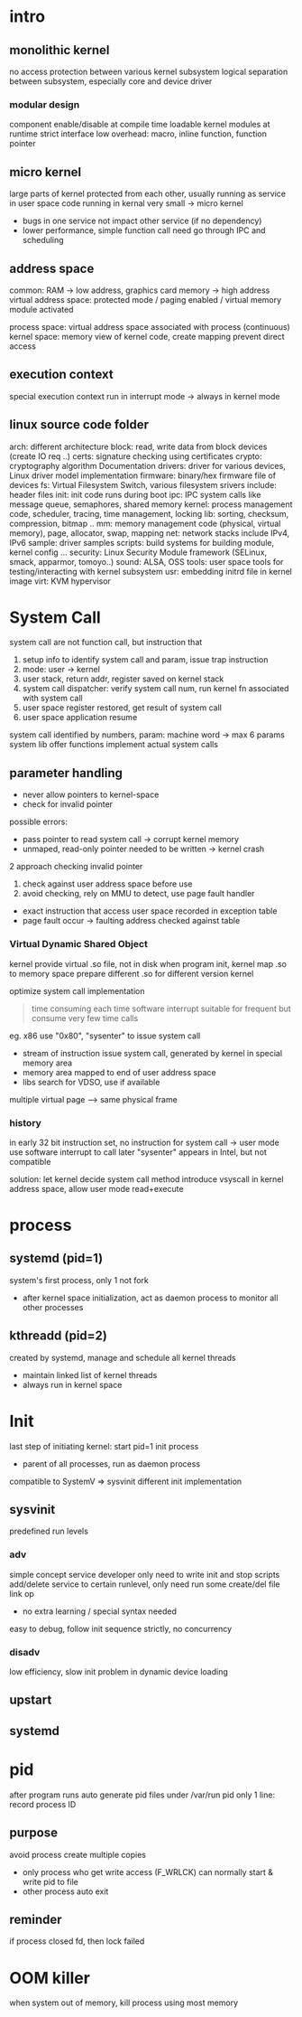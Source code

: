 # intro
## monolithic kernel 
no access protection between various kernel subsystem
logical separation between subsystem, especially core and device driver

### modular design
component enable/disable at compile time
loadable kernel modules at runtime
strict interface low overhead: macro, inline function, function pointer

## micro kernel
large parts of kernel protected from each other, usually running as service in user space
code running in kernal very small -> micro kernel
- bugs in one service not impact other service (if no dependency)
- lower performance, simple function call need go through IPC and scheduling

## address space
common: RAM -> low address, graphics card memory -> high address
virtual address space: protected mode / paging enabled / virtual memory module activated

process space: virtual address space associated with process (continuous)
kernel space: memory view of kernel code, create mapping prevent direct access

## execution context
special execution context run in interrupt mode
-> always in kernel mode

## linux source code folder
arch: different architecture
block: read, write data from block devices (create IO req ..)
certs: signature checking using certificates
crypto: cryptography algorithm
Documentation
drivers: driver for various devices, Linux driver model implementation
firmware: binary/hex firmware file of devices
fs: Virtual Filesystem Switch, various filesystem srivers
include: header files
init: init code runs during boot
ipc: IPC system calls like message queue, semaphores, shared memory
kernel: process management code, scheduler, tracing, time management, locking
lib: sorting, checksum, compression, bitmap ..
mm: memory management code (physical, virtual memory), page, allocator, swap, mapping
net: network stacks include IPv4, IPv6
sample: driver samples
scripts: build systems for building module, kernel config ...
security: Linux Security Module framework (SELinux, smack, apparmor, tomoyo..)
sound: ALSA, OSS
tools: user space tools for testing/interacting with kernel subsystem
usr: embedding initrd file in kernel image
virt: KVM hypervisor

# System Call
system call are not function call, but instruction that
1. setup info to identify system call and param, issue trap instruction
2. mode: user -> kernel
3. user stack, return addr, register saved on kernel stack
4. system call dispatcher: verify system call num, run kernel fn associated with system call
5. user space register restored, get result of system call
6. user space application resume

system call identified by numbers, param: machine word -> max 6 params
system lib offer functions implement actual system calls

## parameter handling
- never allow pointers to kernel-space
- check for invalid pointer

possible errors:
- pass pointer to read system call -> corrupt kernel memory
- unmaped, read-only pointer needed to be written -> kernel crash

2 approach checking invalid pointer
1. check against user address space before use
2. avoid checking, rely on MMU to detect, use page fault handler

- exact instruction that access user space recorded in exception table
- page fault occur -> faulting address checked against table

### Virtual Dynamic Shared Object
kernel provide virtual .so file, not in disk
when program init, kernel map .so to memory space
prepare different .so for different version kernel

optimize system call implementation
> time consuming each time software interrupt
> suitable for frequent but consume very few time calls

eg. x86 use "0x80", "sysenter" to issue system call
- stream of instruction issue system call, generated by kernel in special memory area
- memory area mapped to end of user address space
- libs search for VDSO, use if available

multiple virtual page --> same physical frame

### history
in early 32 bit instruction set, no instruction for system call
-> user mode use software interrupt to call
later "sysenter" appears in Intel, but not compatible

solution: let kernel decide system call method
introduce vsyscall in kernel address space, allow user mode read+execute



# process
## systemd (pid=1)
system's first process, only 1 not fork
- after kernel space initialization, act as daemon process to monitor all other processes
  
## kthreadd (pid=2)
created by systemd, manage and schedule all kernel threads
- maintain linked list of kernel threads
- always run in kernel space

# Init
last step of initiating kernel: start pid=1 init process
- parent of all processes, run as daemon process

compatible to SystemV => sysvinit
different init implementation

## sysvinit
predefined run levels

### adv
simple concept
service developer only need to write init and stop scripts
add/delete service to certain runlevel, only need run some create/del file link op
- no extra learning / special syntax needed

easy to debug, follow init sequence strictly, no concurrency

### disadv
low efficiency, slow init
problem in dynamic device loading

## upstart

## systemd



# pid
after program runs auto generate pid files under /var/run
pid only 1 line: record process ID

## purpose
avoid process create multiple copies
- only process who get write access (F_WRLCK) can normally start & write pid to file
- other process auto exit

## reminder
if process closed fd, then lock failed


# OOM killer
when system out of memory, kill process using most memory







